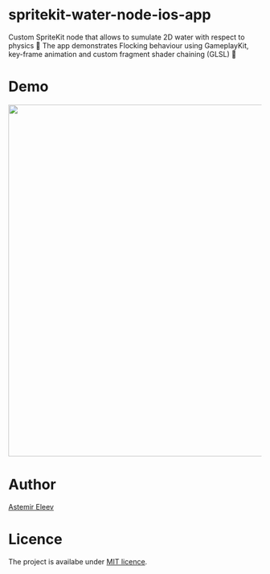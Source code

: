 # spritekit-water-node-ios-app
Custom SpriteKit node that allows to sumulate 2D water with respect to physics 🌊 The app demonstrates Flocking behaviour using GameplayKit, key-frame animation and custom fragment shader chaining (GLSL) 🤯

# Demo

<img src="https://user-images.githubusercontent.com/5098753/38174590-3115fbd4-35d8-11e8-8d52-4255e31e44dc.gif" width="700">

# Author 
[Astemir Eleev](https://github.com/jVirus)

# Licence 
The project is availabe under [MIT licence](https://github.com/jVirus/spritekit-water-node-ios-app/blob/master/LICENSE).
